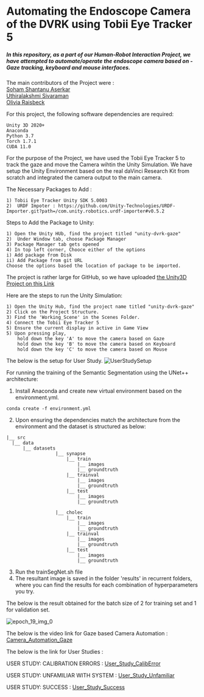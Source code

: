 # Automating the Endoscope Camera of the DVRK using Tobii Eye Tracker 5 

##### In this repository, as a part of our Human-Robot Interaction Project, we have attempted to automate/operate the endoscope camera based on - Gaze tracking, keyboard and mouse interfaces.

 The main contributors of the Project were :
 <br><a href="https://github.com/ssaserkar">Soham Shantanu Aserkar</a> 
 <br> <a href="https://github.com/UthiraS">Uthiralakshmi Sivaraman</a>
 <br><a href="https://github.com/oraisbeck">Olivia Raisbeck </a>

For this project, the following software dependencies are required:
```
Unity 3D 2020+
Anaconda 
Python 3.7
Torch 1.7.1
CUDA 11.0
```

For the purpose of the Project, we have used the Tobii Eye Tracker 5 to track the gaze and move the Camera wihtin the Unity Simulation.
We have setup the Unity Environment based on the real daVinci Research Kit from scratch and integrated the camera output to the main camera. 

The Necessary Packages to Add :
```
1) Tobii Eye Tracker Unity SDK 5.0003
2)  URDF Impoter : https://github.com/Unity-Technologies/URDF-Importer.git?path=/com.unity.robotics.urdf-importer#v0.5.2
```


Steps to Add the Package to Unity:
```
1) Open the Unity HUb, find the project titled "unity-dvrk-gaze"
2)  Under Window tab, choose Package Manager
3) Package Manager tab gets opened
4) In top left corner, Chooce either of the options 
i) Add package from Disk
ii) Add Package from git URL
Choose the options based the location of package to be imported.
```
The project is rather large for GitHub, so we have uploaded <a href="https://wpi0-my.sharepoint.com/:u:/g/personal/usivaraman_wpi_edu/Ee6B_RqEKZ1Ap1ttD9kDsogBWvY9ve09cLM2yjlltgOngQ?e=GVpldC">the Unity3D Project on this Link</a>

Here are the steps to run the Unity Simulation:
```
1) Open the Unity Hub, find the project name titled "unity-dvrk-gaze"
2) Click on the Project Structure.
3) Find the 'Working_Scene' in the Scenes Folder.
4) Connect the Tobii Eye Tracker 5
5) Ensure the current display in active in Game View
5) Upon pressing play, 
    hold down the key 'A' to move the camera based on Gaze
    hold down the key 'B' to move the camera based on Keyboard
    hold down the key 'C' to move the camera based on Mouse
```
 The below is the setup for User Study.
![UserStudySetup](https://user-images.githubusercontent.com/116770046/208218618-96a51cf7-ba0d-4ebc-92fa-4dbd546d9ec0.png)

For running the training of the Semantic Segmentation using the UNet++ architecture:
1) Install Anaconda and create new virtual environment based on the environment.yml.
```
conda create -f environment.yml
```
2) Upon ensuring the dependencies match the architecture from the environment and the dataset is structured as below:
  ```
  |__ src
	|__ data
		|__ datasets
                    |__ synapse
                        |__ train
                            |__ images
                            |__ groundtruth
                        |__ trainval
                            |__ images
                            |__ groundtruth
                        |__ test
                            |__ images
                            |__ groundtruth
                            
                    |__ cholec
                        |__ train
                            |__ images
                            |__ groundtruth
                        |__ trainval
                            |__ images
                            |__ groundtruth
                        |__ test
                            |__ images
                            |__ groundtruth
 ```
 3) Run the trainSegNet.sh file
 4) The resultant image is saved in the folder 'results' in recurrent folders, where you can find the results for each combination of hyperparameters you try.
 
 The below is the result obtained for the batch size of 2 for training set and 1 for validation set.
 
 
 
![epoch_19_img_0](https://user-images.githubusercontent.com/116770046/207999666-a120461b-b423-49d0-b014-998cfa53c79a.png)

The below is the video link for Gaze based Camera Automation :
<a href="https://wpi0-my.sharepoint.com/:v:/g/personal/usivaraman_wpi_edu/EUL0wtehKXVNu8n_8E_CJDIBRAHIholjbrGPQMzy1pTndw?e=IiGIq0"> Camera_Automation_Gaze</a>

The below is the link for User Studies : 


USER STUDY: CALIBRATION ERRORS :
<a href= "https://wpi0-my.sharepoint.com/:v:/g/personal/usivaraman_wpi_edu/ER5rcqUPqZJImXXvBN7sNgIB4YUCiVTtE88hxbHFqprZ7Q?e=2gelWm" >User_Study_CalibError</a>

USER STUDY: UNFAMILIAR WITH SYSTEM :
<a href="https://wpi0-my.sharepoint.com/:v:/g/personal/usivaraman_wpi_edu/EeGYe23U7p5DjZ6iRbZDu50BhNxZgvnJSXl1w2eY5Sl_wQ?e=e3XCvh">User_Study_Unfamiliar</a>


USER STUDY: SUCCESS : 
<a href="https://wpi0-my.sharepoint.com/:v:/g/personal/usivaraman_wpi_edu/EfbHE9M9_CVNj6qIN3eiD2kBhBIx2uFMpdKmqVteR6ydzw?e=ZiPZWg">User_Study_Success</a>

